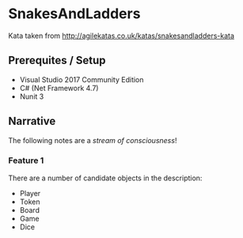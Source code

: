 # SnakesAndLadders

Kata taken from http://agilekatas.co.uk/katas/snakesandladders-kata

## Prerequites / Setup

* Visual Studio 2017 Community Edition
* C# (Net Framework 4.7)
* Nunit 3

## Narrative
The following notes are a _stream of consciousness_!

### Feature 1

There are a number of candidate objects in the description:
* Player
* Token
* Board
* Game
* Dice
